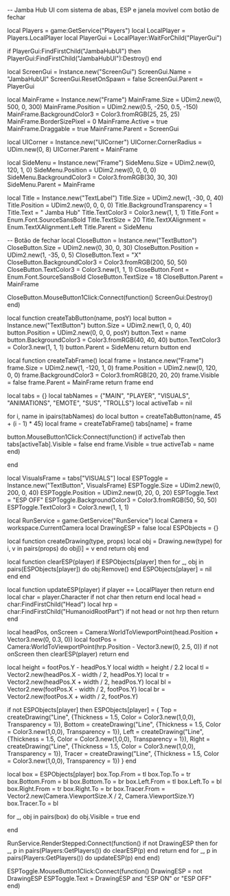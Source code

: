 -- Jamba Hub UI com sistema de abas, ESP e janela movível com botão de fechar

local Players = game:GetService("Players") local LocalPlayer = Players.LocalPlayer local PlayerGui = LocalPlayer:WaitForChild("PlayerGui")

if PlayerGui:FindFirstChild("JambaHubUI") then PlayerGui:FindFirstChild("JambaHubUI"):Destroy() end

local ScreenGui = Instance.new("ScreenGui") ScreenGui.Name = "JambaHubUI" ScreenGui.ResetOnSpawn = false ScreenGui.Parent = PlayerGui

local MainFrame = Instance.new("Frame") MainFrame.Size = UDim2.new(0, 500, 0, 300) MainFrame.Position = UDim2.new(0.5, -250, 0.5, -150) MainFrame.BackgroundColor3 = Color3.fromRGB(25, 25, 25) MainFrame.BorderSizePixel = 0 MainFrame.Active = true MainFrame.Draggable = true MainFrame.Parent = ScreenGui

local UICorner = Instance.new("UICorner") UICorner.CornerRadius = UDim.new(0, 8) UICorner.Parent = MainFrame

local SideMenu = Instance.new("Frame") SideMenu.Size = UDim2.new(0, 120, 1, 0) SideMenu.Position = UDim2.new(0, 0, 0, 0) SideMenu.BackgroundColor3 = Color3.fromRGB(30, 30, 30) SideMenu.Parent = MainFrame

local Title = Instance.new("TextLabel") Title.Size = UDim2.new(1, -30, 0, 40) Title.Position = UDim2.new(0, 0, 0, 0) Title.BackgroundTransparency = 1 Title.Text = "  Jamba Hub" Title.TextColor3 = Color3.new(1, 1, 1) Title.Font = Enum.Font.SourceSansBold Title.TextSize = 20 Title.TextXAlignment = Enum.TextXAlignment.Left Title.Parent = SideMenu

-- Botão de fechar local CloseButton = Instance.new("TextButton") CloseButton.Size = UDim2.new(0, 30, 0, 30) CloseButton.Position = UDim2.new(1, -35, 0, 5) CloseButton.Text = "X" CloseButton.BackgroundColor3 = Color3.fromRGB(200, 50, 50) CloseButton.TextColor3 = Color3.new(1, 1, 1) CloseButton.Font = Enum.Font.SourceSansBold CloseButton.TextSize = 18 CloseButton.Parent = MainFrame

CloseButton.MouseButton1Click:Connect(function() ScreenGui:Destroy() end)

local function createTabButton(name, posY) local button = Instance.new("TextButton") button.Size = UDim2.new(1, 0, 0, 40) button.Position = UDim2.new(0, 0, 0, posY) button.Text = name button.BackgroundColor3 = Color3.fromRGB(40, 40, 40) button.TextColor3 = Color3.new(1, 1, 1) button.Parent = SideMenu return button end

local function createTabFrame() local frame = Instance.new("Frame") frame.Size = UDim2.new(1, -120, 1, 0) frame.Position = UDim2.new(0, 120, 0, 0) frame.BackgroundColor3 = Color3.fromRGB(20, 20, 20) frame.Visible = false frame.Parent = MainFrame return frame end

local tabs = {} local tabNames = {"MAIN", "PLAYER", "VISUALS", "ANIMATIONS", "EMOTE", "SUS", "TROLLS"} local activeTab = nil

for i, name in ipairs(tabNames) do local button = createTabButton(name, 45 + (i - 1) * 45) local frame = createTabFrame() tabs[name] = frame

button.MouseButton1Click:Connect(function()
    if activeTab then tabs[activeTab].Visible = false end
    frame.Visible = true
    activeTab = name
end)

end

local VisualsFrame = tabs["VISUALS"] local ESPToggle = Instance.new("TextButton", VisualsFrame) ESPToggle.Size = UDim2.new(0, 200, 0, 40) ESPToggle.Position = UDim2.new(0, 20, 0, 20) ESPToggle.Text = "ESP OFF" ESPToggle.BackgroundColor3 = Color3.fromRGB(50, 50, 50) ESPToggle.TextColor3 = Color3.new(1, 1, 1)

local RunService = game:GetService("RunService") local Camera = workspace.CurrentCamera local DrawingESP = false local ESPObjects = {}

local function createDrawing(type, props) local obj = Drawing.new(type) for i, v in pairs(props) do obj[i] = v end return obj end

local function clearESP(player) if ESPObjects[player] then for _, obj in pairs(ESPObjects[player]) do obj:Remove() end ESPObjects[player] = nil end end

local function updateESP(player) if player == LocalPlayer then return end local char = player.Character if not char then return end local head = char:FindFirstChild("Head") local hrp = char:FindFirstChild("HumanoidRootPart") if not head or not hrp then return end

local headPos, onScreen = Camera:WorldToViewportPoint(head.Position + Vector3.new(0, 0.3, 0))
local footPos = Camera:WorldToViewportPoint(hrp.Position - Vector3.new(0, 2.5, 0))
if not onScreen then clearESP(player) return end

local height = footPos.Y - headPos.Y
local width = height / 2.2
local tl = Vector2.new(headPos.X - width / 2, headPos.Y)
local tr = Vector2.new(headPos.X + width / 2, headPos.Y)
local bl = Vector2.new(footPos.X - width / 2, footPos.Y)
local br = Vector2.new(footPos.X + width / 2, footPos.Y)

if not ESPObjects[player] then
    ESPObjects[player] = {
        Top = createDrawing("Line", {Thickness = 1.5, Color = Color3.new(1,0,0), Transparency = 1}),
        Bottom = createDrawing("Line", {Thickness = 1.5, Color = Color3.new(1,0,0), Transparency = 1}),
        Left = createDrawing("Line", {Thickness = 1.5, Color = Color3.new(1,0,0), Transparency = 1}),
        Right = createDrawing("Line", {Thickness = 1.5, Color = Color3.new(1,0,0), Transparency = 1}),
        Tracer = createDrawing("Line", {Thickness = 1.5, Color = Color3.new(1,0,0), Transparency = 1})
    }
end

local box = ESPObjects[player]
box.Top.From = tl box.Top.To = tr
box.Bottom.From = bl box.Bottom.To = br
box.Left.From = tl box.Left.To = bl
box.Right.From = tr box.Right.To = br
box.Tracer.From = Vector2.new(Camera.ViewportSize.X / 2, Camera.ViewportSize.Y)
box.Tracer.To = bl

for _, obj in pairs(box) do obj.Visible = true end

end

RunService.RenderStepped:Connect(function() if not DrawingESP then for _, p in pairs(Players:GetPlayers()) do clearESP(p) end return end for _, p in pairs(Players:GetPlayers()) do updateESP(p) end end)

ESPToggle.MouseButton1Click:Connect(function() DrawingESP = not DrawingESP ESPToggle.Text = DrawingESP and "ESP ON" or "ESP OFF" end)

